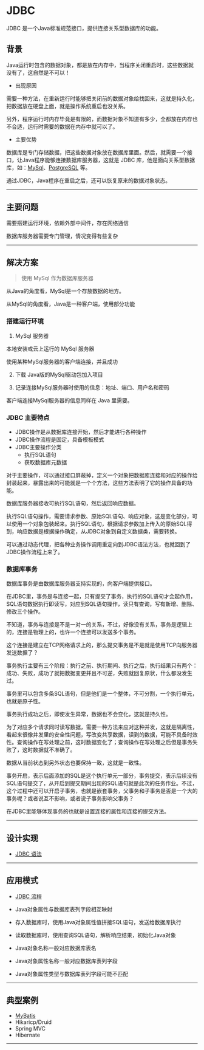 #   JDBC

JDBC 是一个Java标准规范接口，提供连接关系型数据库的功能。

##  背景

Java运行时包含的数据对象，都是放在内存中，当程序关闭重启时，这些数据就没有了，这自然是不可以！

- 出现原因

需要一种方法，在重新运行时能够把关闭前的数据对象给找回来，这就是持久化，把数据放在硬盘上面，就是操作系统重启也没关系。

另外，程序运行时内存毕竟是有限的，而数据对象不知道有多少，全都放在内存也不合适，运行时需要的数据在内存中就可以了。

- 主要优势

数据库是专门存储数据，把这些数据对象放在数据库里面。然后，就需要一个接口，让Java程序能够连接数据库服务器，这就是 JDBC 库，他是面向关系型数据库，如：[MySql](https://www.mysql.com/)、[PostgreSQL](https://www.postgresql.org/) 等。

通过JDBC，Java程序在重启之后，还可以恢复原来的数据对象状态。

----

##  主要问题

需要搭建运行环境，依赖外部中间件，存在网络通信

数据库服务器需要专门管理，情况变得有些复杂

----

##  解决方案

>   使用 MySql 作为数据库服务器

从Java的角度看，MySql是一个存放数据的地方。

从MySql的角度看，Java是一种客户端，使用部分功能

### 搭建运行环境

1.  MySql 服务器

本地安装或云上运行的 MySql 服务器

使用某种MySql服务器的客户端连接，并且成功

2.  下载 Java版的MySql驱动包加入项目

3.  记录连接MySql服务器时使用的信息：地址、端口、用户名和密码

客户端连接MySql服务器的信息同样在 Java 里需要。

### JDBC 主要特点

-   JDBC操作是从数据库连接开始，然后才能进行各种操作
-   JDBC操作流程是固定，具备模板模式
-   JDBC主要操作分类
    -   执行SQL语句
    -   获取数据库元数据

对于主要操作，可以通过接口屏蔽掉，定义一个对象把数据库连接和对应的操作给封装起来，暴露出来的可能就是一个个方法，这些方法表明了它的操作具备的功能。

数据库服务器接收可执行SQL语句，然后返回响应数据。

执行SQL语句操作，需要请求参数、原始SQL语句、响应对象，这是变化部分，可以使用一个对象包装起来。执行SQL语句，根据请求参数加上传入的原始SQL得到，响应数据是根据操作确定，从JDBC对象到自定义数据类，需要转换。

可以通过动态代理，把各种业务操作调用重定向到JDBC语法方法，也就回到了JDBC操作流程上来了。

### 数据库事务

数据库事务是由数据库服务器支持实现的，向客户端提供接口。

在JDBC里，事务是与连接一起，只有提交了事务，执行的SQL语句才会起作用，SQL语句数据执行即读写，对应到SQL语句操作，读只有查询，写有新增、删除、修改三个操作。

不知道，事务与连接是不是一对一的关系，不过，好像没有关系，事务是逻辑上的，连接是物理上的，也许一个连接可以发送多个事务。

这个连接是建立在TCP网络请求上的，那么提交事务是不是就是使用TCP向服务器发送数据了？

事务执行主要有三个阶段：执行之前、执行期间、执行之后，执行结果只有两个：成功、失败，成功了就把数据变更并且不可逆，失败就回复原状，什么都没发生过。

事务里可以包含多条SQL语句，但是他们是一个整体，不可分割，一个执行单元，也就是原子性。

事务执行成功之后，即使发生异常，数据也不会变化，这就是持久性。

为了对应多个请求同时读写数据，需要一种方法来应对这种并发，这就是隔离性，看起来很像并发里的安全性问题，写改变共享数据，读到的数据，可能不具备时效性。查询操作在写处理之前，这时数据变化了；查询操作在写处理之后但是事务失败了，这时数据就不准确了。

数据从当前状态到另外状态也要保持一致，这就是一致性。

事务开启，表示后面添加的SQL是这个执行单元一部分，事务提交，表示后续没有SQL语句提交了，从开启到提交期间出现的SQL语句就是此次的任务作业。不过，这个过程中还可以开启子事务，也就是嵌套事务，父事务和子事务是否是一个大的事务呢？或者说互不影响，或者说子事务影响父事务？

在JDBC里能够体现事务的也就是设置连接的属性和连接的提交方法。

----

##  设计实现

-   [JDBC 语法](https://www.processon.com/view/link/5e52131ee4b0cc44b5a6d8cf)

----

##  应用模式

-   [JDBC 流程](https://www.processon.com/view/link/5dc8c8fbe4b07548229edd7e)

-   Java对象属性与数据库表列字段相互映射
-   存入数据库时，使用Java对象属性值拼接SQL语句，发送给数据库执行
-   读取数据库时，使用查询SQL语句，解析响应结果，初始化Java对象
-   Java对象名称一般对应数据库表名
-   Java对象属性名称一般对应数据库表列字段
-   Java对象属性类型与数据库表列字段可能不匹配

----

##  典型案例
-   [MyBatis](https://github.com/kaoshanji/learning/tree/master/server/lang/l001/j004/mybatis)
-   Hikaricp/Druid
-   Spring MVC
-   Hibernate

----

